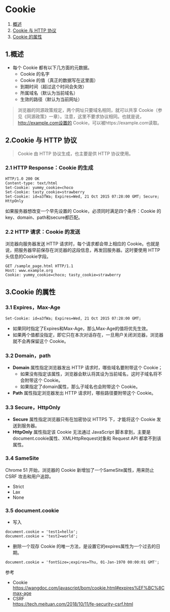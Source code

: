 # Cookie
1. [概述](https://github.com/pangbooo/note/blob/master/Brower/Cookie.md#1%E6%A6%82%E8%BF%B0)
2. [Cookie 与 HTTP 协议](https://github.com/pangbooo/note/blob/master/Brower/Cookie.md#2cookie-%E4%B8%8E-http-%E5%8D%8F%E8%AE%AE)
3. [Cookie 的属性](https://github.com/pangbooo/note/blob/master/Brower/Cookie.md#3cookie-%E7%9A%84%E5%B1%9E%E6%80%A7)

## 1.概述
* 每个 Cookie 都有以下几方面的元数据。
    * Cookie 的名字
    * Cookie 的值（真正的数据写在这里面）
    * 到期时间（超过这个时间会失效）
    * 所属域名（默认为当前域名）
    * 生效的路径（默认为当前网址）
> 浏览器的同源政策规定，两个网址只要域名相同，就可以共享 Cookie（参见《同源政策》一章）。注意，这里不要求协议相同。也就是说，http://example.com设置的 Cookie，可以被https://example.com读取。

## 2.Cookie 与 HTTP 协议
> Cookie 由 HTTP 协议生成，也主要是供 HTTP 协议使用。
### 2.1 HTTP Response：Cookie 的生成
```
HTTP/1.0 200 OK
Content-type: text/html
Set-Cookie: yummy_cookie=choco
Set-Cookie: tasty_cookie=strawberry
Set-Cookie: id=a3fWa; Expires=Wed, 21 Oct 2015 07:28:00 GMT; Secure; HttpOnly
```
如果服务器想改变一个早先设置的 Cookie，必须同时满足四个条件：Cookie 的key、domain、path和secure都匹配。

### 2.2 HTTP 请求：Cookie 的发送
浏览器向服务器发送 HTTP 请求时，每个请求都会带上相应的 Cookie。也就是说，把服务器早前保存在浏览器的这段信息，再发回服务器。这时要使用 HTTP 头信息的Cookie字段。
```
GET /sample_page.html HTTP/1.1
Host: www.example.org
Cookie: yummy_cookie=choco; tasty_cookie=strawberry
```
>

## 3.Cookie 的属性
### 3.1 Expires，Max-Age
```
Set-Cookie: id=a3fWa; Expires=Wed, 21 Oct 2015 07:28:00 GMT;
```
* 如果同时指定了Expires和Max-Age，那么Max-Age的值将优先生效。
* 如果两个值都没指定，即它只在本次对话存在，一旦用户关闭浏览器，浏览器就不会再保留这个 Cookie。

### 3.2 Domain，path
* __Domain__ 属性指定浏览器发出 HTTP 请求时，哪些域名要附带这个 Cookie；
    * 如果没有指定该属性，浏览器会默认将其设为当前域名，这时子域名将不会附带这个 Cookie。
    * 如果指定了domain属性，那么子域名也会附带这个 Cookie。
* __Path__ 属性指定浏览器发出 HTTP 请求时，哪些路径要附带这个 Cookie。

### 3.3 Secure，HttpOnly
* __Secure__ 属性指定浏览器只有在加密协议 HTTPS 下，才能将这个 Cookie 发送到服务器。
* __HttpOnly__ 属性指定该 Cookie 无法通过 JavaScript 脚本拿到，主要是document.cookie属性、XMLHttpRequest对象和 Request API 都拿不到该属性。


### 3.4 SameSite
Chrome 51 开始，浏览器的 Cookie 新增加了一个SameSite属性，用来防止 CSRF 攻击和用户追踪。
* Strict
* Lax
* None

### 3.5 document.cookie
* 写入<br/>
```
document.cookie = 'test1=hello';
document.cookie = 'test2=world';
```

* 删除一个现存 Cookie 的唯一方法，是设置它的expires属性为一个过去的日期。
```
document.cookie = 'fontSize=;expires=Thu, 01-Jan-1970 00:00:01 GMT';
```

参考<br/>
* Cookie<br/>
https://wangdoc.com/javascript/bom/cookie.html#expires%EF%BC%8Cmax-age
* CSRF<br/>
https://tech.meituan.com/2018/10/11/fe-security-csrf.html